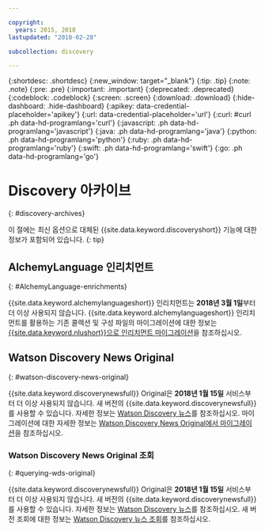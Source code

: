 ```yaml
---

copyright:
  years: 2015, 2018
lastupdated: "2018-02-28"

subcollection: discovery

---
```


{:shortdesc: .shortdesc}
{:new_window: target="_blank"}
{:tip: .tip}
{:note: .note}
{:pre: .pre}
{:important: .important}
{:deprecated: .deprecated}
{:codeblock: .codeblock}
{:screen: .screen}
{:download: .download}
{:hide-dashboard: .hide-dashboard}
{:apikey: data-credential-placeholder='apikey'} 
{:url: data-credential-placeholder='url'}
{:curl: #curl .ph data-hd-programlang='curl'}
{:javascript: .ph data-hd-programlang='javascript'}
{:java: .ph data-hd-programlang='java'}
{:python: .ph data-hd-programlang='python'}
{:ruby: .ph data-hd-programlang='ruby'}
{:swift: .ph data-hd-programlang='swift'}
{:go: .ph data-hd-programlang='go'}

# Discovery 아카이브
{: #discovery-archives}

이 절에는 최신 옵션으로 대체된 {{site.data.keyword.discoveryshort}} 기능에 대한 정보가 포함되어 있습니다.
{: tip}

## AlchemyLanguage 인리치먼트
{: #AlchemyLanguage-enrichments}

{{site.data.keyword.alchemylanguageshort}} 인리치먼트는 **2018년 3월 1일**부터 더 이상 사용되지 않습니다. {{site.data.keyword.alchemylanguageshort}} 인리치먼트를 활용하는 기존 콜렉션 및 구성 파일의 마이그레이션에 대한 정보는 [{{site.data.keyword.nlushort}}으로 인리치먼트 마이그레이션](/docs/services/discovery?topic=discovery-migrate-nlu#migrate-nlu)을 참조하십시오.

## Watson Discovery News Original
{: #watson-discovery-news-original}

{{site.data.keyword.discoverynewsfull}} Original은 **2018년 1월 15일** 서비스부터 더 이상 사용되지 않습니다. 새 버전의 {{site.data.keyword.discoverynewsfull}}를 사용할 수 있습니다. 자세한 정보는 [Watson Discovery 뉴스](/docs/services/discovery?topic=discovery-watson-discovery-news#watson-discovery-news)를 참조하십시오.
마이그레이션에 대한 자세한 정보는 [Watson Discovery News Original에서 마이그레이션](/docs/services/discovery?topic=discovery-migrate-bwdn#migrate-bwdn)을 참조하십시오.

### Watson Discovery News Original 조회
{: #querying-wds-original}

{{site.data.keyword.discoverynewsfull}} Original은 **2018년 1월 15일** 서비스부터 더 이상 사용되지 않습니다. 새 버전의 {{site.data.keyword.discoverynewsfull}}를 사용할 수 있습니다. 자세한 정보는 [Watson Discovery 뉴스](/docs/services/discovery?topic=discovery-watson-discovery-news#watson-discovery-news)를 참조하십시오. 새 버전 조회에 대한 정보는 [Watson Discovery 뉴스 조회](/docs/services/discovery?topic=discovery-query-concepts#querying-news)를 참조하십시오.

